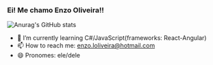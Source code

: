 ### Ei! Me chamo Enzo Oliveira!!
![Anurag's GitHub stats](https://github-readme-stats.vercel.app/api?username=KradGm)

- 🌱 I’m currently learning C#/JavaScript(frameworks: React-Angular)
- 📫 How to reach me: enzo.loliveira@hotmail.com
- 😄 Pronomes: ele/dele
